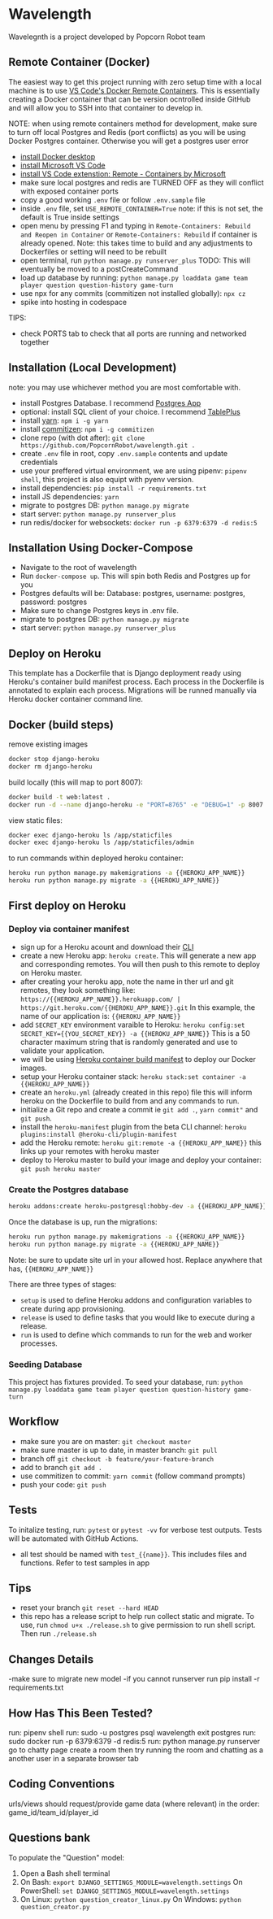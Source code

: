 # Wavelength

Wavelegnth is a project developed by Popcorn Robot team

## Remote Container (Docker)

The easiest way to get this project running with zero setup time with a local machine is to use [VS Code's Docker Remote Containers](https://code.visualstudio.com/docs/remote/remote-overview). This is essentially creating a Docker container that can be version ocntrolled inside GitHub and will allow you to SSH into that container to develop in.

NOTE: when using remote containers method for development, make sure to turn off local Postgres and Redis (port conflicts) as you will be using Docker Postgres container. Otherwise you will get a postgres user error

- [install Docker desktop](https://docs.docker.com/desktop/)
- [install Microsoft VS Code](https://code.visualstudio.com/download)
- [install VS Code extenstion: Remote - Containers by Microsoft](https://marketplace.visualstudio.com/items?itemName=ms-vscode-remote.remote-containers)
- make sure local postgres and redis are TURNED OFF as they will conflict with exposed container ports
- copy a good working `.env` file or follow `.env.sample` file
- inside `.env` file, set `USE_REMOTE_CONTAINER=True` note: if this is not set, the default is True inside settings
- open menu by pressing F1 and typing in `Remote-Containers: Rebuild and Reopen in Container` or  `Remote-Containers: Rebuild` if container is already opened. Note: this takes time to build and any adjustments to Dockerfiles or setting will need to be rebuilt
- open terminal, run `python manage.py runserver_plus`
TODO: This will eventually be moved to a postCreateCommand
- load up database by running: `python manage.py loaddata game team player question question-history game-turn`
- use npx for any commits (commitizen not installed globally): `npx cz`
- spike into hosting in codespace

TIPS:
- check PORTS tab to check that all ports are running and networked together

## Installation (Local Development)

note: you may use whichever method you are most comfortable with.

- install Postgres Database. I recommend [Postgres App](https://postgresapp.com/)
- optional: install SQL client of your choice. I recommend [TablePlus](https://tableplus.co)
- install [yarn](https://github.com/yarnpkg/yarn): `npm i -g yarn`
- install [commitizen](https://github.com/commitizen/cz-cli): `npm i -g commitizen`
- clone repo (with dot after): `git clone https://github.com/PopcornRobot/wavelength.git .`
- create `.env` file in root, copy `.env.sample` contents and update credentials
- use your preffered virtual environment, we are using pipenv: `pipenv shell`, this project is also equipt with pyenv version.
- install dependencies: `pip install -r requirements.txt`
- install JS dependencies: `yarn`
- migrate to postgres DB: `python manage.py migrate`
- start server: `python manage.py runserver_plus`
- run redis/docker for websockets: `docker run -p 6379:6379 -d redis:5`

## Installation Using Docker-Compose

- Navigate to the root of wavelength
- Run `docker-compose up`. This will spin both Redis and Postgres up for you
- Postgres defaults will be: Database: postgres, username: postgres, password: postgres
- Make sure to change Postgres keys in .env file.
- migrate to postgres DB: `python manage.py migrate`
- start server: `python manage.py runserver_plus`

## Deploy on Heroku

This template has a Dockerfile that is Django deployment ready using Heroku's container build manifest process. Each process in the Dockerfile is annotated to explain each process. Migrations will be runned manually via Heroku docker container command line.

## Docker (build steps)

remove existing images

```bash
docker stop django-heroku
docker rm django-heroku
```

build locally (this will map to port 8007):

```bash
docker build -t web:latest .
docker run -d --name django-heroku -e "PORT=8765" -e "DEBUG=1" -p 8007:8765 web:latest
```

view static files:

```bash
docker exec django-heroku ls /app/staticfiles
docker exec django-heroku ls /app/staticfiles/admin
```

to run commands within deployed heroku container:

```bash
heroku run python manage.py makemigrations -a {{HEROKU_APP_NAME}}
heroku run python manage.py migrate -a {{HEROKU_APP_NAME}}
```

## First deploy on Heroku

### Deploy via container manifest

- sign up for a Heroku acount and download their [CLI](https://devcenter.heroku.com/articles/heroku-cli)
- create a new Heroku app: `heroku create`. This will generate a new app and corresponding remotes. You will then push to this remote to deploy on Heroku master.
- after creating your heroku app, note the name in ther url and git remotes, they look something like: `https://{{HEROKU_APP_NAME}}.herokuapp.com/ | https://git.heroku.com/{{HEROKU_APP_NAME}}.git` In this example, the name of our application is:  `{{HEROKU_APP_NAME}}`
- add `SECRET_KEY` environment varaible to Heroku: `heroku config:set SECRET_KEY={{YOU_SECRET_KEY}} -a {{HEROKU_APP_NAME}}` This is a 50 character maximum string that is randomly generated and use to validate your application.
- we will be using [Heroku container build manifest](https://devcenter.heroku.com/articles/build-docker-images-heroku-yml) to deploy our Docker images.
- setup your Heroku container stack: `heroku stack:set container -a {{HEROKU_APP_NAME}}`
- create an `heroku.yml` (already created in this repo) file this will inform heroku on the Dockerfile to build from and any commands to run.
- initialize a Git repo and create a commit ie `git add .`, `yarn commit"` and `git push`.
- install the `heroku-manifest` plugin from the beta CLI channel: `heroku plugins:install @heroku-cli/plugin-manifest`
- add the Heroku remote: `heroku git:remote -a {{HEROKU_APP_NAME}}` this links up your remotes with heroku master
- deploy to Heroku master to build your image and deploy your container: `git push heroku master`

### Create the Postgres database

```bash
heroku addons:create heroku-postgresql:hobby-dev -a {{HEROKU_APP_NAME}}
```

Once the database is up, run the migrations:

```bash
heroku run python manage.py makemigrations -a {{HEROKU_APP_NAME}}
heroku run python manage.py migrate -a {{HEROKU_APP_NAME}}
```

Note: be sure to update site url in your allowed host.  Replace anywhere that has, `{{HEROKU_APP_NAME}}`

There are three types of stages:

- `setup` is used to define Heroku addons and configuration variables to create during app provisioning.
- `release` is used to define tasks that you would like to execute during a release.
- `run` is used to define which commands to run for the web and worker processes.

### Seeding Database

This project has fixtures provided. To seed your database, run: `python manage.py loaddata game team player question question-history game-turn`

## Workflow

- make sure you are on master: `git checkout master`
- make sure master is up to date, in master branch: `git pull`
- branch off `git checkout -b feature/your-feature-branch`
- add to branch `git add .`
- use commitizen to commit: `yarn commit` (follow command prompts)
- push your code: `git push`

## Tests

To initalize testing, run: `pytest` or `pytest -vv` for verbose test outputs.  Tests will be automated with GitHub Actions.

- all test should be named with `test_{{name}}`. This includes files and functions. Refer to test samples in app

## Tips

- reset your branch `git reset --hard HEAD`
- this repo has a release script to help run collect static and migrate. To use, run `chmod u+x ./release.sh` to give permission to run shell script. Then run `./release.sh`

## Changes Details

-make sure to migrate new model
-if you cannot runserver run pip install -r requirements.txt

## How Has This Been Tested?

run: pipenv shell
run: sudo -u postgres psql wavelength
exit postgres
run: sudo docker run -p 6379:6379 -d redis:5
run: python manage.py runserver
go to chatty page create a room then try running the room and chatting as a another user in a separate browser tab

## Coding Conventions

urls/views should request/provide game data (where relevant) in the order: game_id/team_id/player_id

## Questions bank

To populate the "Question" model:

1. Open a Bash shell terminal
2. On Bash: `export DJANGO_SETTINGS_MODULE=wavelength.settings`
   On PowerShell: `set DJANGO_SETTINGS_MODULE=wavelength.settings`
3. On Linux: `python question_creator_linux.py`
    On Windows: `python question_creator.py`
